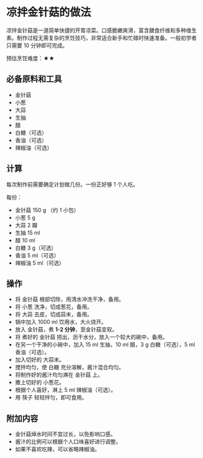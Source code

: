 # 凉拌金针菇的做法

凉拌金针菇是一道简单快捷的开胃凉菜。口感脆嫩爽滑，富含膳食纤维和多种维生素。制作过程无需复杂的烹饪技巧，非常适合新手和忙碌时快速准备。一般初学者只需要 10 分钟即可完成。

预估烹饪难度：★★

## 必备原料和工具

- 金针菇
- 小葱
- 大蒜
- 生抽
- 醋
- 白糖（可选）
- 香油（可选）
- 辣椒油（可选）

## 计算

每次制作前需要确定计划做几份。一份正好够 1 个人吃。

每份：

- 金针菇 150 g （约 1 小包）
- 小葱 5 g
- 大蒜 2 瓣
- 生抽 15 ml
- 醋 10 ml
- 白糖 3 g（可选）
- 香油 5 ml（可选）
- 辣椒油 5 ml（可选）

## 操作

- 将 金针菇 根部切除，用清水冲洗干净，备用。
- 将 小葱 洗净，切成葱花，备用。
- 将 大蒜 去皮，切成蒜末，备用。
- 锅中加入 1000 ml 饮用水，大火烧开。
- 放入 金针菇，煮 **1-2 分钟**，至金针菇变软。
- 将 煮好的 金针菇 捞出，沥干水分，放入一个较大的碗中，备用。
- 在另一个干净的小碗中，加入 15 ml 生抽，10 ml 醋，3 g 白糖（可选），5 ml 香油（可选）。
- 加入切好的 大蒜末。
- 搅拌均匀，使 白糖 充分溶解，酱汁混合均匀。
- 将制作好的酱汁均匀淋在 金针菇 上。
- 撒上切好的 小葱花。
- 根据个人喜好，淋上 5 ml 辣椒油（可选）。
- 用 筷子 轻轻拌匀，即可食用。

## 附加内容

- 金针菇焯水时间不宜过长，以免影响口感。
- 酱汁的比例可以根据个人口味喜好进行调整。
- 如果不喜欢吃辣，可以省略辣椒油。